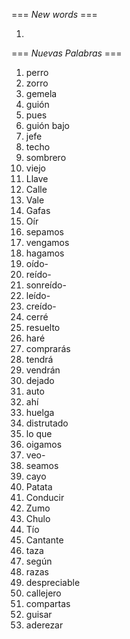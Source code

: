 === *New words* ===

1. 

=== *Nuevas Palabras* ===

1. perro
2. zorro
3. gemela
4. guión
5. pues
6. guión bajo
7. jefe
8. techo
9. sombrero
10. viejo
11. Llave
12. Calle
13. Vale
14. Gafas
15. Oír
16. sepamos
17. vengamos
18. hagamos
19. oído-
20. reído-
21. sonreído-
22. leído-
23. creído-
24. cerré
25. resuelto
26. haré
27. comprarás
28. tendrá
29. vendrán
30. dejado
31. auto
32. ahí
33. huelga
34. distrutado
35. lo que
36. oigamos
37. veo-    
38. seamos 
39. cayo
40. Patata
41. Conducir
42. Zumo
43. Chulo
44. Tío
45. Cantante
46. taza
47. según
48. razas
49. despreciable
50. callejero
52. compartas
53. guisar
54. aderezar

